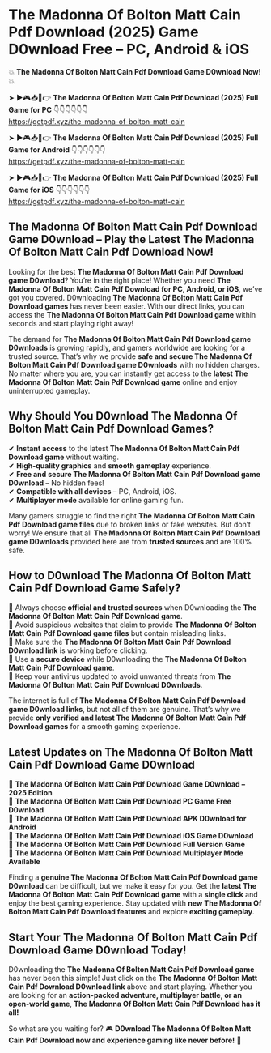 # The Madonna Of Bolton Matt Cain Pdf Download (2025) Game D0wnload Free – PC, Android & iOS

💥 **The Madonna Of Bolton Matt Cain Pdf Download Game D0wnload Now!** 💥  

➤ ►🎮📥📱👉 **The Madonna Of Bolton Matt Cain Pdf Download (2025) Full Game for PC** 👇👇👇👇👇👇  
https://getpdf.xyz/the-madonna-of-bolton-matt-cain  

➤ ►🎮📥📱👉 **The Madonna Of Bolton Matt Cain Pdf Download (2025) Full Game for Android** 👇👇👇👇👇👇  
https://getpdf.xyz/the-madonna-of-bolton-matt-cain  

➤ ►🎮📥📱👉 **The Madonna Of Bolton Matt Cain Pdf Download (2025) Full Game for iOS** 👇👇👇👇👇👇  
https://getpdf.xyz/the-madonna-of-bolton-matt-cain  

## The Madonna Of Bolton Matt Cain Pdf Download Game D0wnload – Play the Latest The Madonna Of Bolton Matt Cain Pdf Download Now!

Looking for the best **The Madonna Of Bolton Matt Cain Pdf Download game D0wnload**? You’re in the right place! Whether you need **The Madonna Of Bolton Matt Cain Pdf Download for PC, Android, or iOS**, we’ve got you covered. D0wnloading **The Madonna Of Bolton Matt Cain Pdf Download games** has never been easier. With our direct links, you can access the **The Madonna Of Bolton Matt Cain Pdf Download game** within seconds and start playing right away!  

The demand for **The Madonna Of Bolton Matt Cain Pdf Download game D0wnloads** is growing rapidly, and gamers worldwide are looking for a trusted source. That’s why we provide **safe and secure The Madonna Of Bolton Matt Cain Pdf Download game D0wnloads** with no hidden charges. No matter where you are, you can instantly get access to the **latest The Madonna Of Bolton Matt Cain Pdf Download game** online and enjoy uninterrupted gameplay.  

## **Why Should You D0wnload The Madonna Of Bolton Matt Cain Pdf Download Games?**  

✔ **Instant access** to the latest **The Madonna Of Bolton Matt Cain Pdf Download game** without waiting.  
✔ **High-quality graphics** and **smooth gameplay** experience.  
✔ **Free and secure The Madonna Of Bolton Matt Cain Pdf Download game D0wnload** – No hidden fees!  
✔ **Compatible with all devices** – PC, Android, iOS.  
✔ **Multiplayer mode** available for online gaming fun.  

Many gamers struggle to find the right **The Madonna Of Bolton Matt Cain Pdf Download game files** due to broken links or fake websites. But don’t worry! We ensure that all **The Madonna Of Bolton Matt Cain Pdf Download game D0wnloads** provided here are from **trusted sources** and are 100% safe.  

## **How to D0wnload The Madonna Of Bolton Matt Cain Pdf Download Game Safely?**  

📌 Always choose **official and trusted sources** when D0wnloading the **The Madonna Of Bolton Matt Cain Pdf Download game**.  
📌 Avoid suspicious websites that claim to provide **The Madonna Of Bolton Matt Cain Pdf Download game files** but contain misleading links.  
📌 Make sure the **The Madonna Of Bolton Matt Cain Pdf Download D0wnload link** is working before clicking.  
📌 Use a **secure device** while D0wnloading the **The Madonna Of Bolton Matt Cain Pdf Download game**.  
📌 Keep your antivirus updated to avoid unwanted threats from **The Madonna Of Bolton Matt Cain Pdf Download D0wnloads**.  

The internet is full of **The Madonna Of Bolton Matt Cain Pdf Download game D0wnload links**, but not all of them are genuine. That’s why we provide **only verified and latest The Madonna Of Bolton Matt Cain Pdf Download games** for a smooth gaming experience.  

## **Latest Updates on The Madonna Of Bolton Matt Cain Pdf Download Game D0wnload**  

🔹 **The Madonna Of Bolton Matt Cain Pdf Download Game D0wnload – 2025 Edition**  
🔹 **The Madonna Of Bolton Matt Cain Pdf Download PC Game Free D0wnload**  
🔹 **The Madonna Of Bolton Matt Cain Pdf Download APK D0wnload for Android**  
🔹 **The Madonna Of Bolton Matt Cain Pdf Download iOS Game D0wnload**  
🔹 **The Madonna Of Bolton Matt Cain Pdf Download Full Version Game**  
🔹 **The Madonna Of Bolton Matt Cain Pdf Download Multiplayer Mode Available**  

Finding a **genuine The Madonna Of Bolton Matt Cain Pdf Download game D0wnload** can be difficult, but we make it easy for you. Get the **latest The Madonna Of Bolton Matt Cain Pdf Download game** with a **single click** and enjoy the best gaming experience. Stay updated with **new The Madonna Of Bolton Matt Cain Pdf Download features** and explore **exciting gameplay**.  

## **Start Your The Madonna Of Bolton Matt Cain Pdf Download Game D0wnload Today!**  

D0wnloading the **The Madonna Of Bolton Matt Cain Pdf Download game** has never been this simple! Just click on the **The Madonna Of Bolton Matt Cain Pdf Download D0wnload link** above and start playing. Whether you are looking for an **action-packed adventure, multiplayer battle, or an open-world game**, **The Madonna Of Bolton Matt Cain Pdf Download has it all!**  

So what are you waiting for? 🎮 **D0wnload The Madonna Of Bolton Matt Cain Pdf Download now and experience gaming like never before!** 🚀  